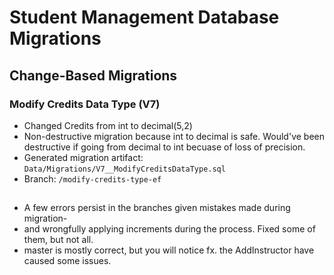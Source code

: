 # Student Management Database Migrations

## Change-Based Migrations

### Modify Credits Data Type (V7)
- Changed Credits from int to decimal(5,2)
- Non-destructive migration because int to decimal is safe. Would've been destructive if going from decimal to int becuase of loss of precision.
- Generated migration artifact: `Data/Migrations/V7__ModifyCreditsDataType.sql`
- Branch: `/modify-credits-type-ef`

## 
- A few errors persist in the branches given mistakes made during migration-
- and wrongfully applying increments during the process. Fixed some of them, but not all.
- master is mostly correct, but you will notice fx. the AddInstructor have caused some issues.